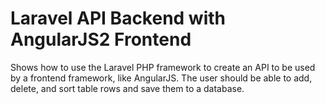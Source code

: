 # Laravel API Backend with AngularJS2 Frontend
Shows how to use the Laravel PHP framework to create an API to be used by a frontend framework, like AngularJS. The user should be able to add, delete, and sort table rows and save them to a database.
